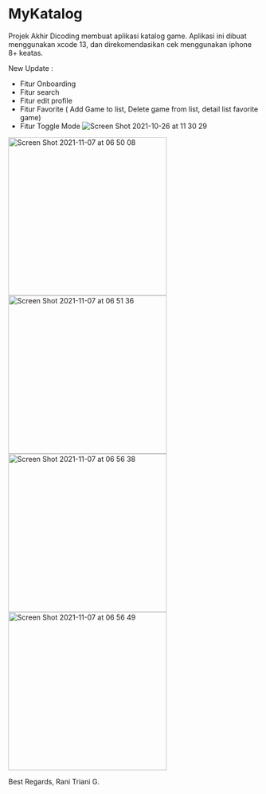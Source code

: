# MyKatalog
Projek Akhir Dicoding membuat aplikasi katalog game. Aplikasi ini dibuat menggunakan xcode 13, dan direkomendasikan cek menggunakan iphone 8+ keatas.

New Update :
- Fitur Onboarding
- Fitur search
- Fitur edit profile
- Fitur Favorite ( Add Game to list, Delete game from list, detail list favorite game)
- Fitur Toggle Mode
![Screen Shot 2021-10-26 at 11 30 29](https://user-images.githubusercontent.com/28343688/140627800-c73d45cf-6980-486e-9700-16766e5f62e2.png)

<img width="318" alt="Screen Shot 2021-11-07 at 06 50 08" src="https://user-images.githubusercontent.com/28343688/140627757-e4a72282-0626-417c-bb2b-d2295ee554ae.png">
<img width="318" alt="Screen Shot 2021-11-07 at 06 51 36" src="https://user-images.githubusercontent.com/28343688/140627764-438a4d2b-6a02-4095-ba71-69f1e48d5e57.png"><img width="318" alt="Screen Shot 2021-11-07 at 06 56 38" src="https://user-images.githubusercontent.com/28343688/140627780-539417cc-52da-4bc5-9cf1-7e8708ad9fb8.png">
<img width="318" alt="Screen Shot 2021-11-07 at 06 56 49" src="https://user-images.githubusercontent.com/28343688/140627786-a8117e13-c73a-4ff2-b500-2453a9ce10cf.png">



Best Regards, Rani Triani G.
